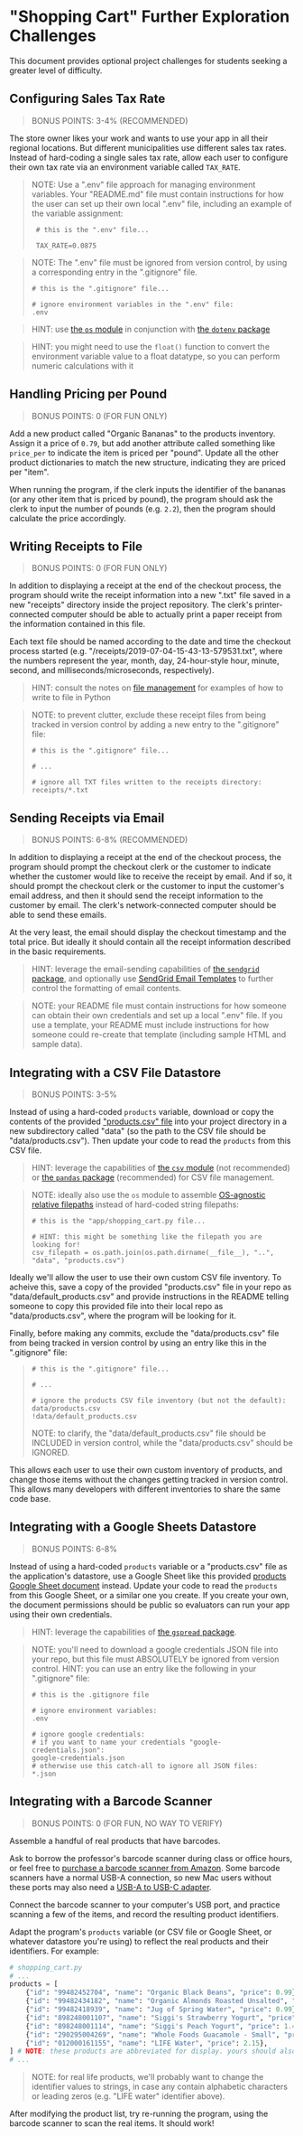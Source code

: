 # "Shopping Cart" Further Exploration Challenges

This document provides optional project challenges for students seeking a greater level of difficulty. 
 
## Configuring Sales Tax Rate

> BONUS POINTS: 3-4% (RECOMMENDED)

The store owner likes your work and wants to use your app in all their regional locations. But different municipalities use different sales tax rates. Instead of hard-coding a single sales tax rate, allow each user to configure their own tax rate via an environment variable called `TAX_RATE`.

> NOTE: Use a ".env" file approach for managing environment variables. Your "README.md" file must contain instructions for how the user can set up their own local ".env" file, including an example of the variable assignment:
> 
>      # this is the ".env" file...
>      
>      TAX_RATE=0.0875

> NOTE: The ".env" file must be ignored from version control, by using a corresponding entry in the ".gitignore" file. 
>
>     # this is the ".gitignore" file...
>    
>     # ignore environment variables in the ".env" file:
>     .env
    

> HINT: use [the `os` module](/notes/python/modules/os.md) in conjunction with [the `dotenv` package](/notes/python/packages/dotenv.md)

> HINT: you might need to use the `float()` function to convert the environment variable value to a float datatype, so you can perform numeric calculations with it



## Handling Pricing per Pound

> BONUS POINTS: 0 (FOR FUN ONLY)

Add a new product called "Organic Bananas" to the products inventory. Assign it a price of `0.79`, but add another attribute called something like `price_per` to indicate the item is priced per "pound". Update all the other product dictionaries to match the new structure, indicating they are priced per "item".

When running the program, if the clerk inputs the identifier of the bananas (or any other item that is priced by pound), the program should ask the clerk to input the number of pounds (e.g. `2.2`), then the program should calculate the price accordingly.

## Writing Receipts to File

> BONUS POINTS: 0 (FOR FUN ONLY)

In addition to displaying a receipt at the end of the checkout process, the program should write the receipt information into a new ".txt" file saved in a new "receipts" directory inside the project repository. The clerk's printer-connected computer should be able to actually print a paper receipt from the information contained in this file.

Each text file should be named according to the date and time the checkout process started (e.g. "/receipts/2019-07-04-15-43-13-579531.txt", where the numbers represent the year, month, day, 24-hour-style hour, minute, second, and milliseconds/microseconds, respectively).

> HINT: consult the notes on [file management](/notes/python/file-management.md) for examples of how to write to file in Python

> NOTE: to prevent clutter, exclude these receipt files from being tracked in version control by adding a new entry to the ".gitignore" file:
>
>     # this is the ".gitignore" file...
>
>     # ...
>     
>     # ignore all TXT files written to the receipts directory:
>     receipts/*.txt
>

## Sending Receipts via Email

> BONUS POINTS: 6-8% (RECOMMENDED)

In addition to displaying a receipt at the end of the checkout process, the program should prompt the checkout clerk or the customer to indicate whether the customer would like to receive the receipt by email. And if so, it should prompt the checkout clerk or the customer to input the customer's email address, and then it should send the receipt information to the customer by email. The clerk's network-connected computer should be able to send these emails.

At the very least, the email should display the checkout timestamp and the total price. But ideally it should contain all the receipt information described in the basic requirements.

> HINT: leverage the email-sending capabilities of [the `sendgrid` package](/notes/python/packages/sendgrid.md), and optionally use [SendGrid Email Templates](/notes/python/packages/sendgrid.md#email-templates) to further control the formatting of email contents.

> NOTE: your README file must contain instructions for how someone can obtain their own credentials and set up a local ".env" file. If you use a template, your README must include instructions for how someone could re-create that template (including sample HTML and sample data).


## Integrating with a CSV File Datastore

> BONUS POINTS: 3-5%

Instead of using a hard-coded `products` variable, download or copy the contents of the provided ["products.csv" file](https://raw.githubusercontent.com/prof-rossetti/intro-to-python/master/data/products.csv) into your project directory in a new subdirectory called "data" (so the path to the CSV file should be "data/products.csv"). Then update your code to read the `products` from this CSV file.

> HINT: leverage the capabilities of [the `csv` module](/notes/python/modules/csv.md) (not recommended) or [the `pandas` package](/notes/python/packages/pandas.md) (recommended) for CSV file management.

> NOTE: ideally also use the `os` module to assemble [OS-agnostic relative filepaths](https://github.com/prof-rossetti/intro-to-python/blob/main/notes/python/modules/os.md#constructing-filepaths) instead of hard-coded string filepaths:
>
>     # this is the "app/shopping_cart.py file...
>     
>     # HINT: this might be something like the filepath you are looking for!
>     csv_filepath = os.path.join(os.path.dirname(__file__), "..", "data", "products.csv")
>     

Ideally we'll allow the user to use their own custom CSV file inventory. To acheive this, save a copy of the provided "products.csv" file in your repo as "data/default_products.csv" and provide instructions in the README telling someone to copy this provided file into their local repo as "data/products.csv", where the program will be looking for it. 


Finally, before making any commits, exclude the "data/products.csv" file from being tracked in version control by using an entry like this in the ".gitignore" file:
>
>     # this is the ".gitignore" file...
>
>     # ...
>
>     # ignore the products CSV file inventory (but not the default):
>     data/products.csv
>     !data/default_products.csv
>
> NOTE: to clarify, the "data/default_products.csv" file should be INCLUDED in version control, while the "data/products.csv" should be IGNORED. 

This allows each user to use their own custom inventory of products, and change those items without the changes getting tracked in version control. This allows many developers with different inventories to share the same code base.



## Integrating with a Google Sheets Datastore

> BONUS POINTS: 6-8%

Instead of using a hard-coded `products` variable or a "products.csv" file as the application's datastore, use a Google Sheet like this provided [products Google Sheet document](https://docs.google.com/spreadsheets/d/1ItN7Cc2Yn4K90cMIsxi2P045Gzw0y2JHB_EkV4mXXpI/edit#gid=1014123801) instead. Update your code to read the `products` from this Google Sheet, or a similar one you create. If you create your own, the document permissions should be public so evaluators can run your app using their own credentials.

> HINT: leverage the capabilities of [the `gspread` package](/notes/python/packages/gspread.md).

> NOTE: you'll need to download a google credentials JSON file into your repo, but this file must ABSOLUTELY be ignored from version control. HINT: you can use an entry like the following in your ".gitignore" file:
> 
>     # this is the .gitignore file
>
>     # ignore environment variables:
>     .env
>     
>     # ignore google credentials:
>     # if you want to name your credentials "google-credentials.json":
>     google-credentials.json 
>     # otherwise use this catch-all to ignore all JSON files:
>     *.json   


## Integrating with a Barcode Scanner

> BONUS POINTS: 0 (FOR FUN, NO WAY TO VERIFY)

Assemble a handful of real products that have barcodes.

Ask to borrow the professor's barcode scanner during class or office hours, or feel free to [purchase a barcode scanner from Amazon](https://www.amazon.com/UNIDEEPLY-Barcode-Scanner-Handheld-Scanning/dp/B07GYLKX4J/ref=sr_1_1_sspa). Some barcode scanners have a normal USB-A connection, so new Mac users without these ports may also need a [USB-A to USB-C adapter](https://www.amazon.com/nonda-Adapter-Thunderbolt-MacBook-Devices/dp/B083DRSWKR/?th=1).


Connect the barcode scanner to your computer's USB port, and practice scanning a few of the items, and record the resulting product identifiers.

Adapt the program's `products` variable (or CSV file or Google Sheet, or whatever datastore you're using) to reflect the real products and their identifiers. For example:

```py
# shopping_cart.py
# ...
products = [
    {"id": "99482452704", "name": "Organic Black Beans", "price": 0.99},
    {"id": "99482434182", "name": "Organic Almonds Roasted Unsalted", "price": 7.33},
    {"id": "99482418939", "name": "Jug of Spring Water", "price": 0.99},
    {"id": "898248001107", "name": "Siggi's Strawberry Yogurt", "price": 1.45},
    {"id": "898248001114", "name": "Siggi's Peach Yogurt", "price": 1.45},
    {"id": "290295004269", "name": "Whole Foods Guacamole - Small", "price": 6.50},
    {"id": "012000161155", "name": "LIFE Water", "price": 2.15},
] # NOTE: these products are abbreviated for display. yours should also include some "department" and "aisle" values of choice
# ...
```

> NOTE: for real life products, we'll probably want to change the identifier values to strings, in case any contain alphabetic characters or leading zeros (e.g. "LIFE water" identifier above).

After modifying the product list, try re-running the program, using the barcode scanner to scan the real items. It should work!
